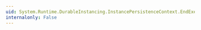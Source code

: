 ```yaml
---
uid: System.Runtime.DurableInstancing.InstancePersistenceContext.EndExecute(System.IAsyncResult)
internalonly: False
---
```

